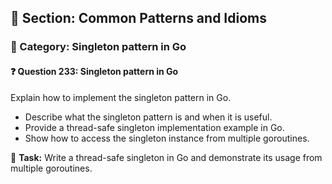 ## 📘 Section: Common Patterns and Idioms
### 🔹 Category: Singleton pattern in Go
#### ❓ Question 233: Singleton pattern in Go

Explain how to implement the singleton pattern in Go.

- Describe what the singleton pattern is and when it is useful.
- Provide a thread-safe singleton implementation example in Go.
- Show how to access the singleton instance from multiple goroutines.

🔧 **Task:** Write a thread-safe singleton in Go and demonstrate its usage from multiple goroutines.
